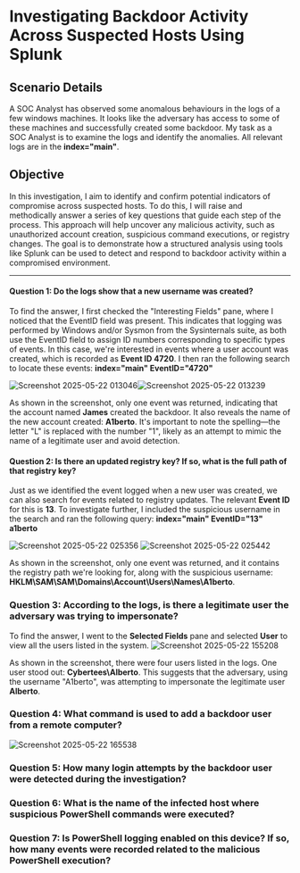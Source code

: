 # Investigating Backdoor Activity Across Suspected Hosts Using Splunk

## Scenario Details
A SOC Analyst has observed some anomalous behaviours in the logs of a few windows machines. It looks like the adversary has access to some of these machines and successfully created some backdoor. My task as a SOC Analyst is to examine the logs and identify the anomalies. All relevant logs are in the **index="main"**.

## Objective
In this investigation, I aim to identify and confirm potential indicators of compromise across suspected hosts. To do this, I will raise and methodically answer a series of key questions that guide each step of the process. This approach will help uncover any malicious activity, such as unauthorized account creation, suspicious command executions, or registry changes. The goal is to demonstrate how a structured analysis using tools like Splunk can be used to detect and respond to backdoor activity within a compromised environment.

---
#### Question 1: Do the logs show that a new username was created?
To find the answer, I first checked the "Interesting Fields" pane, where I noticed that the EventID field was present. This indicates that logging was performed by Windows and/or Sysmon from the Sysinternals suite, as both use the EventID field to assign ID numbers corresponding to specific types of events. In this case, we're interested in events where a user account was created, which is recorded as **Event ID 4720**. I then ran the following search to locate these events: **index="main" EventID="4720"**

![Screenshot 2025-05-22 013046](https://github.com/user-attachments/assets/6db7cba7-2df6-4f6f-99b3-a3890e037118)![Screenshot 2025-05-22 013239](https://github.com/user-attachments/assets/ddad888c-82f3-4a23-a76d-1dded90ff70d)

As shown in the screenshot, only one event was returned, indicating that the account named **James** created the backdoor. It also reveals the name of the new account created: **A1berto**. It's important to note the spelling—the letter "L" is replaced with the number "1", likely as an attempt to mimic the name of a legitimate user and avoid detection.

#### Question 2: Is there an updated registry key? If so, what is the full path of that registry key? 
Just as we identified the event logged when a new user was created, we can also search for events related to registry updates. The relevant **Event ID** for this is **13**. To investigate further, I included the suspicious username in the search and ran the following query: **index="main" EventID="13" a1berto**

![Screenshot 2025-05-22 025356](https://github.com/user-attachments/assets/b85145f3-98f4-4bd6-8600-887d2912522f)
![Screenshot 2025-05-22 025442](https://github.com/user-attachments/assets/d1a77b6f-8635-4b9a-ab9b-3961d0c4a700)

As shown in the screenshot, only one event was returned, and it contains the registry path we're looking for, along with the suspicious username: **HKLM\SAM\SAM\Domains\Account\Users\Names\A1berto**.

### Question 3: According to the logs, is there a legitimate user the adversary was trying to impersonate?
To find the answer, I went to the **Selected Fields** pane and selected **User** to view all the users listed in the system.
![Screenshot 2025-05-22 155208](https://github.com/user-attachments/assets/fcdc3f77-51bf-49b4-8a62-b6f5c48e09fe)

As shown in the screenshot, there were four users listed in the logs. One user stood out: **Cybertees\Alberto**. This suggests that the adversary, using the username "A1berto", was attempting to impersonate the legitimate user **Alberto**.

### Question 4: What command is used to add a backdoor user from a remote computer?

![Screenshot 2025-05-22 165538](https://github.com/user-attachments/assets/a55fa89d-6187-49b8-8a01-d93c5bf6ecd9)

### Question 5: How many login attempts by the backdoor user were detected during the investigation?

### Question 6: What is the name of the infected host where suspicious PowerShell commands were executed?

### Question 7: Is PowerShell logging enabled on this device? If so, how many events were recorded related to the malicious PowerShell execution?
